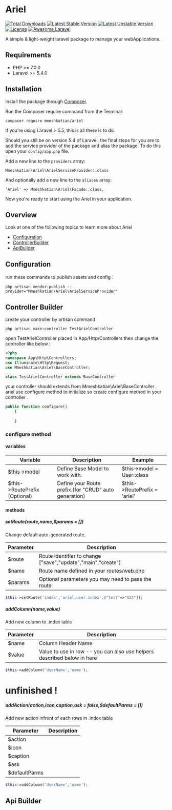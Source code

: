 # Ariel

[![Total Downloads](https://poser.pugx.org/mmeshkatian/ariel/downloads.png)](https://packagist.org/packages/mmeshkatian/ariel)
[![Latest Stable Version](https://poser.pugx.org/mmeshkatian/ariel/v/stable)](https://packagist.org/packages/mmeshkatian/ariel)
[![Latest Unstable Version](https://poser.pugx.org/mmeshkatian/ariel/v/unstable)](https://packagist.org/packages/mmeshkatian/ariel)
[![License](https://poser.pugx.org/mmeshkatian/ariel/license)](https://packagist.org/packages/mmeshkatian/ariel)
[![Awesome Laravel](https://img.shields.io/badge/Awesome-Laravel-brightgreen.svg?style=flat-square)](https://github.com/mmeshkatian/ariel)


A simple & light-weight laravel package to manage your webApplications.
## Requirements

- PHP >= 7.0.0
- Laravel >= 5.4.0
 
## Installation

Install the package through [Composer](http://getcomposer.org/). 

Run the Composer require command from the Terminal:

    composer require mmeshkatian/ariel
    
If you're using Laravel > 5.5, this is all there is to do. 

Should you still be on version 5.4 of Laravel, the final steps for you are to add the service provider of the package and alias the package. To do this open your `config/app.php` file.

Add a new line to the `providers` array:

	Mmeshkatian\Ariel\ArielServiceProvider::class

And optionally add a new line to the `aliases` array:

	'Ariel' => Mmeshkatian\Ariel\Facade::class,

Now you're ready to start using the Ariel in your application.

## Overview
Look at one of the following topics to learn more about Ariel

* [Configuration](#configuration)
* [ControllerBuilder](#controllerBuilder)
* [ApiBuilder](#apiBuilder)

## Configuration
run these commands to publish assets and config：

    php artisan vendor:publish --provider="Mmeshkatian\Ariel\ArielServiceProvider"


## Controller Builder
create your controller by artisan command

	php artisan make:controller TestArielController

open TestArielController placed in App/Http/Controllers then change the controller like below :
```php
<?php
namespace App\Http\Controllers;
use Illuminate\Http\Request;
use Mmeshkatian\Ariel\BaseController;

class TestArielController extends BaseController
```
your controller should extends from Mmeshkatian\Ariel\BaseController .
ariel use configure method to initialize so create configure method in your controller .

```php
public function configure()
    {
    
    }
```

### configure method
#### variables

| Variable                          | Description                              | Example                          |
| ----------------------------------| ---------------------------------------- | -------------------------------- |
| $this->model                      | Define Base Model to work with.          | $this->model = User::class |
| $this->RoutePrefix     (Optional) | Define your Route prefix.(for "CRUD" auto generation)        | $this->RoutePrefix = 'ariel' |

#### methods
##### setRoute($route,$name,$params = [])
Change default auto-generated route.

| Parameter   | Description                                                    |
|-------------|----------------------------------------------------------------|
| $route      | Route identifier to change ["save","update","main","create"]   |
| $name       | Route name defined in your routes/web.php                      |
| $params     | Optional parameters you may need to pass the route             |


```php
$this->setRoute('index','ariel.user.index',["test"=>"123"]);
```
##### addColumn($name,$value)
Add new column to .index table

| Parameter   | Description                                                              |
|-------------|--------------------------------------------------------------------------|
| $name       | Column Header Name                                                       |
| $value      | Value to use in row -- you can also use helpers described below in here  |

```php
$this->addColumn('UserName','name');
```
# unfinished !
##### addAction($action,$icon,$caption,$ask = false,$defaultParms = [])
Add new action infront of each rows in .index table

| Parameter       | Description                                                              |
|-----------------|--------------------------------------------------------------------------|
| $action         |  |
| $icon           |  |
| $caption        |  |
| $ask            |  |
| $defaultParms   |  |


```php
$this->addColumn('UserName','name');
```
## Api Builder

